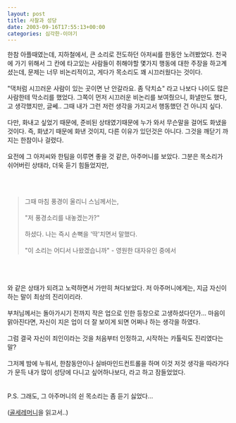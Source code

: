 ```yaml
---
layout: post
title: 사찰과 성당
date: 2003-09-16T17:55:13+00:00
categories: 심각한-이야기
---
```

한참 아플때였는데, 지하철에서, 큰 소리로 전도하던 아저씨를 한동안 노려봤었다. 천국에 가기 위해서 그 칸에 타고있는 사람들이 취해야할 몇가지 행동에 대한 주장을 하고계셨는데, 문제는 너무 비논리적이고, 게다가 목소리도 꽤 시끄러웠다는 것이다.<br /><br />"댁처럼 시끄러운 사람이 있는 곳이면 난 안갈라요. 좀 닥치쇼" 라고 나보다 나이도 많은 사람한테 막소리를 했었다. 그쪽이 먼저 시끄러운 비논리를 보여줬으니, 화낼만도 했다, 고 생각했지만, 글쎄.. 그때 내가 그런 저런 생각을 가지고서 행동했던 건 아니지 싶다.<br /><br />다만, 화내고 싶었기 때문에, 준비된 상태였기때문에 누가 와서 무슨말을 걸어도 화냈을 것이다. 즉, 화냈기 때문에 화낸 것이지, 다른 이유가 있던것은 아니다. 그것을 깨닫기 까지는 한참이나 걸렸다.<br /><br />요전에 그 아저씨와 한팀을 이루면 좋을 것 같은, 아주머니를 보았다. 그분은 목소리가 쉬어버린 상태라, 더욱 듣기 힘들었지만, <br /><br />
<DIV class=box><br />
<BLOCKQUOTE>그때 마침 풍경이 울리니 스님께서는,<br /><br />"저 풍경소리를 내놓겠는가?"<br /><br />하셨다. 나는 즉시 손뼉을 '딱'치면서 말했다.<br /><br />"이 소리는 어디서 나왔겠습니까" - 영원한 대자유인 중에서<br /></BLOCKQUOTE><br /><br /><br />와 같은 상태가 되려고 노력하면서 가만히 쳐다보았다. 저 아주머니에게는, 지금 자신이 하는 말이 최상의 진리이리라.<br /><br />부처님께서는 돌아가시기 전까지 작은 업으로 인한 등창으로 고생하셨다던가... 마음이 맑아진다면, 자신이 지은 업이 더 잘 보이게 되면 어쩌나 하는 생각을 하였다. <br /><br />그럼 결국 자신이 죄인이라는 것을 처음부터 인정하고, 시작하는 카톨릭도 진리였다는 말?<br /><br />그저께 밤에 누워서, 한참동안이나 실바마인드컨트롤을 하며 이것 저것 생각을 따라가다가 문득 내가 많이 성당에 다니고 싶어하나보다, 라고 하고 잠들었었다.<br /><br /><br />P.S. 그래도, 그 아주머니의 쉰 목소리는 좀 듣기 싫었다...<br /><br />(<A href="http://www.uncanni.net/blog/archives/000133.html">골세레머니</A>을 읽고서..)</DIV>

